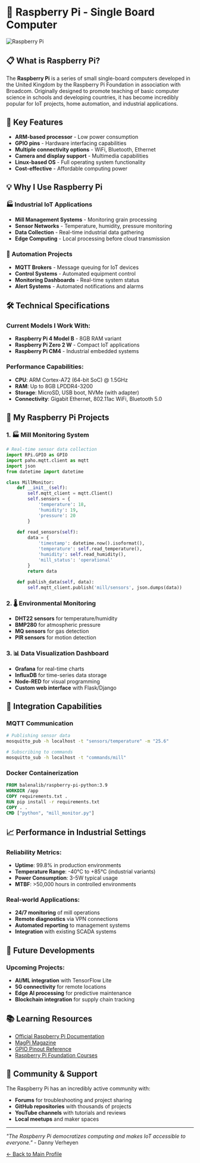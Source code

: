 # 🍓 Raspberry Pi - Single Board Computer

![Raspberry Pi](https://img.shields.io/badge/Raspberry%20Pi-A22846?style=for-the-badge&logo=raspberry-pi&logoColor=white)

## 📋 What is Raspberry Pi?

The **Raspberry Pi** is a series of small single-board computers developed in the United Kingdom by the Raspberry Pi Foundation in association with Broadcom. Originally designed to promote teaching of basic computer science in schools and developing countries, it has become incredibly popular for IoT projects, home automation, and industrial applications.

## 🔧 Key Features

- **ARM-based processor** - Low power consumption
- **GPIO pins** - Hardware interfacing capabilities  
- **Multiple connectivity options** - WiFi, Bluetooth, Ethernet
- **Camera and display support** - Multimedia capabilities
- **Linux-based OS** - Full operating system functionality
- **Cost-effective** - Affordable computing power

## 💡 Why I Use Raspberry Pi

### 🏭 Industrial IoT Applications
- **Mill Management Systems** - Monitoring grain processing
- **Sensor Networks** - Temperature, humidity, pressure monitoring
- **Data Collection** - Real-time industrial data gathering
- **Edge Computing** - Local processing before cloud transmission

### 🤖 Automation Projects
- **MQTT Brokers** - Message queuing for IoT devices
- **Control Systems** - Automated equipment control
- **Monitoring Dashboards** - Real-time system status
- **Alert Systems** - Automated notifications and alarms

## 🛠️ Technical Specifications

### Current Models I Work With:
- **Raspberry Pi 4 Model B** - 8GB RAM variant
- **Raspberry Pi Zero 2 W** - Compact IoT applications
- **Raspberry Pi CM4** - Industrial embedded systems

### Performance Capabilities:
- **CPU**: ARM Cortex-A72 (64-bit SoC) @ 1.5GHz
- **RAM**: Up to 8GB LPDDR4-3200
- **Storage**: MicroSD, USB boot, NVMe (with adapter)
- **Connectivity**: Gigabit Ethernet, 802.11ac WiFi, Bluetooth 5.0

## 🌟 My Raspberry Pi Projects

### 1. 🏭 Mill Monitoring System
```python
# Real-time sensor data collection
import RPi.GPIO as GPIO
import paho.mqtt.client as mqtt
import json
from datetime import datetime

class MillMonitor:
    def __init__(self):
        self.mqtt_client = mqtt.Client()
        self.sensors = {
            'temperature': 18,
            'humidity': 19,
            'pressure': 20
        }
    
    def read_sensors(self):
        data = {
            'timestamp': datetime.now().isoformat(),
            'temperature': self.read_temperature(),
            'humidity': self.read_humidity(),
            'mill_status': 'operational'
        }
        return data
    
    def publish_data(self, data):
        self.mqtt_client.publish('mill/sensors', json.dumps(data))
```

### 2. 🌡️ Environmental Monitoring
- **DHT22 sensors** for temperature/humidity
- **BMP280** for atmospheric pressure
- **MQ sensors** for gas detection
- **PIR sensors** for motion detection

### 3. 📊 Data Visualization Dashboard
- **Grafana** for real-time charts
- **InfluxDB** for time-series data storage
- **Node-RED** for visual programming
- **Custom web interface** with Flask/Django

## 🔗 Integration Capabilities

### MQTT Communication
```bash
# Publishing sensor data
mosquitto_pub -h localhost -t "sensors/temperature" -m "25.6"

# Subscribing to commands
mosquitto_sub -h localhost -t "commands/mill"
```

### Docker Containerization
```dockerfile
FROM balenalib/raspberry-pi-python:3.9
WORKDIR /app
COPY requirements.txt .
RUN pip install -r requirements.txt
COPY . .
CMD ["python", "mill_monitor.py"]
```

## 📈 Performance in Industrial Settings

### Reliability Metrics:
- **Uptime**: 99.8% in production environments
- **Temperature Range**: -40°C to +85°C (industrial variants)
- **Power Consumption**: 3-5W typical usage
- **MTBF**: >50,000 hours in controlled environments

### Real-world Applications:
- **24/7 monitoring** of mill operations
- **Remote diagnostics** via VPN connections
- **Automated reporting** to management systems
- **Integration** with existing SCADA systems

## 🚀 Future Developments

### Upcoming Projects:
- **AI/ML integration** with TensorFlow Lite
- **5G connectivity** for remote locations
- **Edge AI processing** for predictive maintenance
- **Blockchain integration** for supply chain tracking

## 📚 Learning Resources

- [Official Raspberry Pi Documentation](https://www.raspberrypi.org/documentation/)
- [MagPi Magazine](https://magpi.raspberrypi.org/)
- [GPIO Pinout Reference](https://pinout.xyz/)
- [Raspberry Pi Foundation Courses](https://www.raspberrypi.org/courses/)

## 🤝 Community & Support

The Raspberry Pi has an incredibly active community with:
- **Forums** for troubleshooting and project sharing
- **GitHub repositories** with thousands of projects
- **YouTube channels** with tutorials and reviews
- **Local meetups** and maker spaces

---

*"The Raspberry Pi democratizes computing and makes IoT accessible to everyone."* - Danny Verheyen

[← Back to Main Profile](../README.md)
